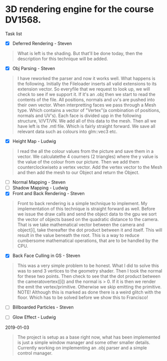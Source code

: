 # 3D rendering engine for the course DV1568.

Task list 
- [x] Deferred Rendering - Steven
> What is left is the shading. But that'll be done today, 
then the description for this technique will be added.
- [x] Obj Parsing - Steven 
> I have reworked the parser and now it works well. What 
happens is the following. Initially the Fileloader inserts 
all valid extensions to its extension vector. So everyfile 
that we request to look up, we will check to see if we 
support it. If it's an .obj then we start to read the 
contents of the file. All positions, normals and uv's are 
pushed into their own vector. When interpretting faces we 
pass through a Mesh type. Which contains a vector of 
"Vertex"(a combination of positions, normals and UV's). 
Each face is divided upp in the following structure, 
V/VT/VN. We add all of this data to the mesh. Then all we 
have left is the .mtl file. Which is fairly straight 
forward. We save all relevant data such as colours into 
glm::vec3 etc. 
- [x] Height Map - Ludwig
>I read the all the colour values from the picture and save 
them in a vector. We calculatethe 4 courners (2 triangles) 
where the y value is the value of the colour from our picture. 
Then we add them counterclockwiseto a vertex vector. 
Add the vertex vector to the Mesh and then add the 
mesh to our Object and return the Object.
- [ ] Normal Mapping - Steven
- [ ] Shadow Mapping - Ludwig 
- [x] Front and Back Rendering - Steven
>Front to back rendering is a simple technique to implement. My 
implementation of this technique is straight forward as well. 
Before we issue the draw calls and send the object data to the gpu
we sort the vector of objects based on the quadratic distance to the
camera. That is we take mathematical vector between the camera and 
object[i], take thereafter the dot product between it and itself. 
This will result in the value beneath the root. This is a way to
reduce cumbersome mathematical operations, that are to be handled
by the CPU. 
- [x] Back Face Culling in GS - Steven 
>This was a very simple problem to be honest. What I did to solve this 
was to send 3 vertices to the geometry shader. Then I took the normal 
for these two points. Then check to see that the dot product between 
the cameratovertex([i]) and the normal is > 0. If it is then we render 
the emit the vertex/primitive. Otherwise we skip emitting the 
primitive. NOTE! Although this is marked as done there is a weird glitch 
with the floor. Which has to be solved before we show this to Francisco!
- [ ] Billboarded Particles - Steven
- [ ] Glow Effect - Ludwig



2019-01-03
> The project is setup as a base right now, what has been implemented is 
just a simple window manager and some other smaller details. 
Currently working on implementing an .obj parser and a simple control 
manager. 


